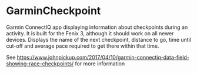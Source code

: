 # GarminCheckpoint

Garmin ConnectIQ app displaying information about checkpoints during an activity. It is built for the Fenix 3, although it should work on all newer devices. Displays the name of the next checkpoint, distance to go, time until cut-off and average pace required to get there within that time.

See https://www.johnpickup.com/2017/04/10/garmin-connectiq-data-field-showing-race-checkpoints/ for more information
